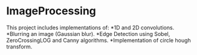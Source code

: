 # ImageProcessing
This project includes implementations of:
*1D and 2D convolutions.
*Blurring an image (Gaussian blur).
*Edge Detection using Sobel, ZeroCrossingLOG and Canny algorithms.
*Implementation of circle hough transform.
